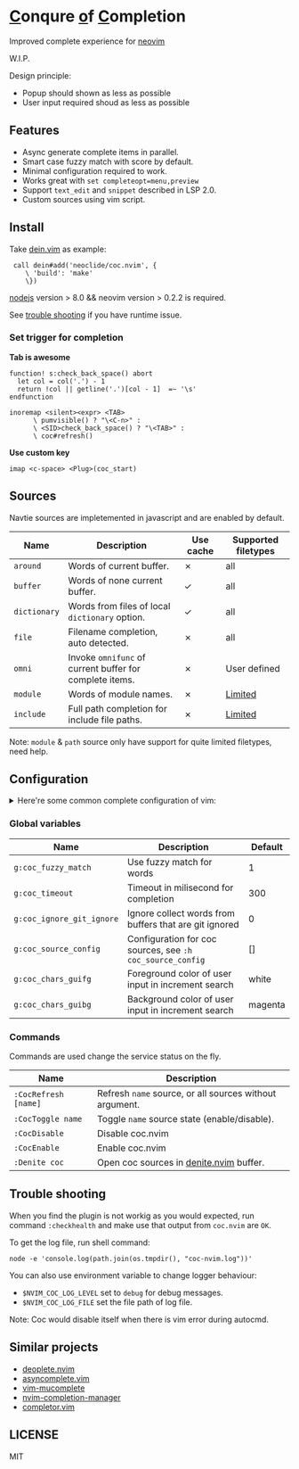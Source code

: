 # [C](#)onqure [o](#)f  [C](#)ompletion

Improved complete experience for [neovim](https://github.com/neovim/neovim)

W.I.P.

Design principle:

* Popup should shown as less as possible
* User input required shoud as less as possible

## Features

* Async generate complete items in parallel.
* Smart case fuzzy match with score by default.
* Minimal configuration required to work.
* Works great with `set completeopt=menu,preview`
* Support `text_edit` and `snippet` described in LSP 2.0.
* Custom sources using vim script.

## Install

Take [dein.vim](https://github.com/Shougo/dein.vim) as example:

``` vim
 call dein#add('neoclide/coc.nvim', {
    \ 'build': 'make'
    \})
```

[nodejs](http://nodejs.org/) version > 8.0 && neovim version > 0.2.2 is required.

See [trouble shooting](#trouble-shooting) if you have runtime issue.

### Set trigger for completion

**Tab is awesome**

``` vim
function! s:check_back_space() abort
  let col = col('.') - 1
  return !col || getline('.')[col - 1]  =~ '\s'
endfunction

inoremap <silent><expr> <TAB>
      \ pumvisible() ? "\<C-n>" :
      \ <SID>check_back_space() ? "\<TAB>" :
      \ coc#refresh()
```

**Use custom key**

``` vim
imap <c-space> <Plug>(coc_start)
```

## Sources

Navtie sources are impletemented in javascript and are enabled by default.


Name         | Description                                             | Use cache   | Supported filetypes
------------ | -------------                                           | ------------|------------
`around`     | Words of current buffer.                                | ✗           | all
`buffer`     | Words of none current buffer.                           | ✓           | all
`dictionary` | Words from files of local `dictionary` option.          | ✓           | all
`file`       | Filename completion, auto detected.                     | ✗           | all
`omni`       | Invoke `omnifunc` of current buffer for complete items. | ✗           | User defined
`module`     | Words of module names.                                  | ✗           | [Limited](/src/source/module_resolve)
`include`    | Full path completion for include file paths.            | ✗           | [Limited](/src/source/include_resolve)

Note: `module` & `path` source only have support for quite limited filetypes, need help.

## Configuration

<details>
  <summary>Here're some common complete configuration of vim:</summary>

``` vim
" user <Tab> and <S-Tab> to iterate complete item
inoremap <expr> <Tab> pumvisible() ? "\<C-n>" : "\<Tab>"
inoremap <expr> <S-Tab> pumvisible() ? "\<C-p>" : "\<S-Tab>"
" use <enter> to finish complete
inoremap <expr> <cr> pumvisible() ? "\<C-y>" : "\<cr>"

" Auto close preview window when completion is done.
autocmd! CompleteDone * if pumvisible() == 0 | pclose | endif

" The completeopt coc works best with, see `:h completeopt`
set completeopt=menu,preview
```
</details>


### Global variables

Name                      | Description                                               | Default
------------              | -------------                                             | ------------
`g:coc_fuzzy_match`       | Use fuzzy match for words                                 | 1
`g:coc_timeout`           | Timeout in milisecond for completion                      | 300
`g:coc_ignore_git_ignore` | Ignore collect words from buffers that are git ignored    | 0
`g:coc_source_config`     | Configuration for coc sources, see `:h coc_source_config` | []
`g:coc_chars_guifg`       | Foreground color of user input in increment search        | white
`g:coc_chars_guibg`       | Background color of user input in increment search        | magenta

### Commands

Commands are used change the service status on the fly.

Name                 | Description
------------         | -------------
`:CocRefresh [name]` | Refresh `name` source, or all sources without argument.
`:CocToggle name`    | Toggle `name` source state (enable/disable).
`:CocDisable`        | Disable coc.nvim
`:CocEnable`         | Enable coc.nvim
`:Denite coc`        | Open coc sources in [denite.nvim](https://github.com/Shougo/denite.nvim) buffer.

## Trouble shooting

When you find the plugin is not workig as you would expected, run command
`:checkhealth` and make use that output from `coc.nvim` are `OK`.

To get the log file, run shell command:

    node -e 'console.log(path.join(os.tmpdir(), "coc-nvim.log"))'

You can also use environment variable to change logger behaviour:

* `$NVIM_COC_LOG_LEVEL` set to `debug` for debug messages.
* `$NVIM_COC_LOG_FILE` set the file path of log file.

Note: Coc would disable itself when there is vim error during autocmd.

## Similar projects

* [deoplete.nvim](https://github.com/Shougo/deoplete.nvim)
* [asyncomplete.vim](https://github.com/prabirshrestha/asyncomplete.vim)
* [vim-mucomplete](https://github.com/lifepillar/vim-mucomplete/)
* [nvim-completion-manager](https://github.com/roxma/nvim-completion-manager)
* [completor.vim](https://github.com/maralla/completor.vim)

## LICENSE

MIT
